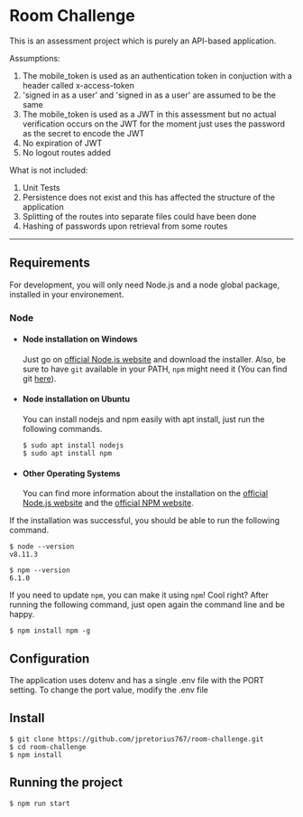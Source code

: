 # Room Challenge

This is an assessment project which is purely an API-based application.

Assumptions:

1. The mobile_token is used as an authentication token in conjuction with a header called x-access-token
2. 'signed in as a user' and 'signed in as a user' are assumed to be the same
3. The mobile_token is used as a JWT in this assessment but no actual verification occurs on the JWT for the moment just uses the password as the secret to encode the JWT
4. No expiration of JWT
5. No logout routes added


What is not included:

1. Unit Tests
2. Persistence does not exist and this has affected the structure of the application
3. Splitting of the routes into separate files could have been done
4. Hashing of passwords upon retrieval from some routes

---
## Requirements

For development, you will only need Node.js and a node global package, installed in your environement.

### Node
- #### Node installation on Windows

  Just go on [official Node.js website](https://nodejs.org/) and download the installer.
Also, be sure to have `git` available in your PATH, `npm` might need it (You can find git [here](https://git-scm.com/)).

- #### Node installation on Ubuntu

  You can install nodejs and npm easily with apt install, just run the following commands.

      $ sudo apt install nodejs
      $ sudo apt install npm

- #### Other Operating Systems
  You can find more information about the installation on the [official Node.js website](https://nodejs.org/) and the [official NPM website](https://npmjs.org/).

If the installation was successful, you should be able to run the following command.

    $ node --version
    v8.11.3

    $ npm --version
    6.1.0

If you need to update `npm`, you can make it using `npm`! Cool right? After running the following command, just open again the command line and be happy.

    $ npm install npm -g

###
## Configuration

The application uses dotenv and has a single .env file with the PORT setting.
To change the port value, modify the .env file


## Install

    $ git clone https://github.com/jpretorius767/room-challenge.git
    $ cd room-challenge
    $ npm install

## Running the project

    $ npm run start

